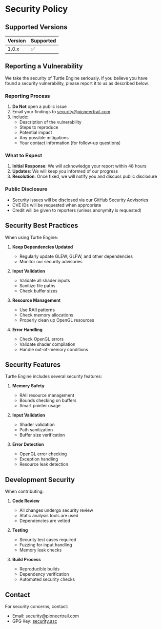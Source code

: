# Security Policy

## Supported Versions

| Version | Supported          |
| ------- | ------------------ |
| 1.0.x   | :white_check_mark: |

## Reporting a Vulnerability

We take the security of Turtle Engine seriously. If you believe you have found a security vulnerability, please report it to us as described below.

### Reporting Process

1. **Do Not** open a public issue
2. Email your findings to [security@pioneertrail.com](mailto:security@pioneertrail.com)
3. Include:
   - Description of the vulnerability
   - Steps to reproduce
   - Potential impact
   - Any possible mitigations
   - Your contact information (for follow-up questions)

### What to Expect

1. **Initial Response**: We will acknowledge your report within 48 hours
2. **Updates**: We will keep you informed of our progress
3. **Resolution**: Once fixed, we will notify you and discuss public disclosure

### Public Disclosure

- Security issues will be disclosed via our GitHub Security Advisories
- CVE IDs will be requested when appropriate
- Credit will be given to reporters (unless anonymity is requested)

## Security Best Practices

When using Turtle Engine:

1. **Keep Dependencies Updated**
   - Regularly update GLEW, GLFW, and other dependencies
   - Monitor our security advisories

2. **Input Validation**
   - Validate all shader inputs
   - Sanitize file paths
   - Check buffer sizes

3. **Resource Management**
   - Use RAII patterns
   - Check memory allocations
   - Properly clean up OpenGL resources

4. **Error Handling**
   - Check OpenGL errors
   - Validate shader compilation
   - Handle out-of-memory conditions

## Security Features

Turtle Engine includes several security features:

1. **Memory Safety**
   - RAII resource management
   - Bounds checking on buffers
   - Smart pointer usage

2. **Input Validation**
   - Shader validation
   - Path sanitization
   - Buffer size verification

3. **Error Detection**
   - OpenGL error checking
   - Exception handling
   - Resource leak detection

## Development Security

When contributing:

1. **Code Review**
   - All changes undergo security review
   - Static analysis tools are used
   - Dependencies are vetted

2. **Testing**
   - Security test cases required
   - Fuzzing for input handling
   - Memory leak checks

3. **Build Process**
   - Reproducible builds
   - Dependency verification
   - Automated security checks

## Contact

For security concerns, contact:
- Email: [security@pioneertrail.com](mailto:security@pioneertrail.com)
- GPG Key: [security.asc](https://pioneertrail.com/security.asc) 
